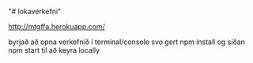 "# lokaverkefni"

http://mtgffa.herokuapp.com/

byrjað að opna verkefnið í terminal/console
svo gert npm install og síðan npm start til
að keyra locally
